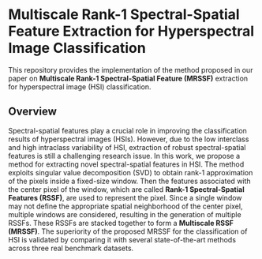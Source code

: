 # Multiscale Rank-1 Spectral-Spatial Feature Extraction for Hyperspectral Image Classification

This repository provides the implementation of the method proposed in our paper on **Multiscale Rank-1 Spectral-Spatial Feature (MRSSF)** extraction for hyperspectral image (HSI) classification.

## Overview

Spectral-spatial features play a crucial role in improving the classification results of hyperspectral images (HSIs). However, due to the low interclass and high intraclass variability of HSI, extraction of robust spectral-spatial features is still a challenging research issue. In this work, we propose a method for extracting novel spectral-spatial features in HSI. The method exploits singular value decomposition (SVD) to obtain rank-1 approximation of the pixels inside a fixed-size window. Then the features associated with the center pixel of the window, which are called **Rank-1 Spectral-Spatial Features (RSSF)**, are used to represent the pixel. Since a single window may not define the appropriate spatial neighborhood of the center pixel, multiple windows are considered, resulting in the generation of multiple RSSFs. These RSSFs are stacked together to form a **Multiscale RSSF (MRSSF)**. The superiority of the proposed MRSSF for the classification of HSI is validated by comparing it with several state-of-the-art methods across three real benchmark datasets.
